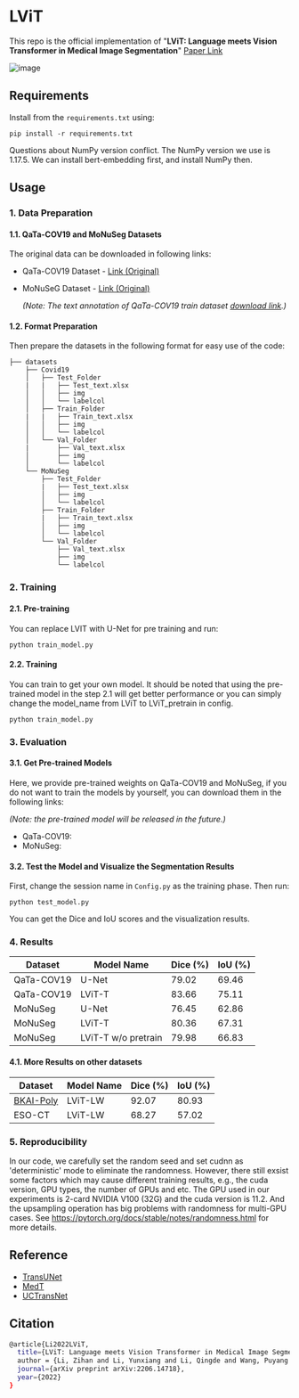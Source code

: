 # LViT


This repo is the official implementation of "**LViT: Language meets Vision Transformer in Medical Image Segmentation**" 
[Paper Link](https://arxiv.org/abs/2206.14718)

![image](https://github.com/HUANGLIZI/LViT/blob/main/IMG/LViT.png)

## Requirements

Install from the ```requirements.txt``` using:
```angular2html
pip install -r requirements.txt
```
Questions about NumPy version conflict. The NumPy version we use is 1.17.5. We can install bert-embedding first, and install NumPy then.

## Usage

### 1. Data Preparation
#### 1.1. QaTa-COV19 and MoNuSeg Datasets
The original data can be downloaded in following links:
* QaTa-COV19 Dataset - [Link (Original)](https://www.kaggle.com/datasets/aysendegerli/qatacov19-dataset)

* MoNuSeG Dataset - [Link (Original)](https://monuseg.grand-challenge.org/Data/)

  *(Note: The text annotation of QaTa-COV19 train dataset [download link](https://1drv.ms/x/s!AihndoV8PhTDkm5jsTw5dX_RpuRr?e=uaZq6W).)*

#### 1.2. Format Preparation

Then prepare the datasets in the following format for easy use of the code:

```angular2html
├── datasets
    ├── Covid19
    │   ├── Test_Folder
    |   |   ├── Test_text.xlsx
    │   │   ├── img
    │   │   └── labelcol
    │   ├── Train_Folder
    |   |   ├── Train_text.xlsx
    │   │   ├── img
    │   │   └── labelcol
    │   └── Val_Folder
    |	    ├── Val_text.xlsx
    │       ├── img
    │       └── labelcol
    └── MoNuSeg
        ├── Test_Folder
        |   ├── Test_text.xlsx
        │   ├── img
        │   └── labelcol
        ├── Train_Folder
        |   ├── Train_text.xlsx
        │   ├── img
        │   └── labelcol
        └── Val_Folder
            ├── Val_text.xlsx
            ├── img
            └── labelcol
```



### 2. Training

#### 2.1. Pre-training
You can replace LVIT with U-Net for pre training and run:
```angular2html
python train_model.py
```

#### 2.2. Training

You can train to get your own model. It should be noted that using the pre-trained model in the step 2.1 will get better performance or you can simply change the model_name from LViT to LViT_pretrain in config.

```angular2html
python train_model.py
```




### 3. Evaluation
#### 3.1. Get Pre-trained Models
Here, we provide pre-trained weights on QaTa-COV19 and MoNuSeg, if you do not want to train the models by yourself, you can download them in the following links:

*(Note: the pre-trained model will be released in the future.)*

* QaTa-COV19: 
* MoNuSeg: 
#### 3.2. Test the Model and Visualize the Segmentation Results
First, change the session name in ```Config.py``` as the training phase. Then run:
```angular2html
python test_model.py
```
You can get the Dice and IoU scores and the visualization results. 



### 4. Results

| Dataset    | 	   Model Name 	   | Dice (%) | IoU (%) |
| ---------- | ------------------- | -------- | ------- |
| QaTa-COV19 | U-Net      	       | 79.02    | 69.46   |
| QaTa-COV19 | LViT-T     	       | 83.66    | 75.11   |
| MoNuSeg    | U-Net      	       | 76.45    | 62.86   |
| MoNuSeg    | LViT-T     	       | 80.36    | 67.31   |
| MoNuSeg    | LViT-T w/o pretrain | 79.98    | 66.83   |

#### 4.1. More Results on other datasets

| Dataset    | 	   Model Name 	   | Dice (%) | IoU (%) |
| ---------- | ------------------- | -------- | ------- |
| [BKAI-Poly](https://www.kaggle.com/competitions/bkai-igh-neopolyp/data)       | LViT-LW    	       | 92.07  | 80.93    |
| ESO-CT | LViT-LW    	       | 68.27    | 57.02    |


### 5. Reproducibility

In our code, we carefully set the random seed and set cudnn as 'deterministic' mode to eliminate the randomness. However, there still exsist some factors which may cause different training results, e.g., the cuda version, GPU types, the number of GPUs and etc. The GPU used in our experiments is 2-card NVIDIA V100 (32G) and the cuda version is 11.2. And the upsampling operation has big problems with randomness for multi-GPU cases.
See https://pytorch.org/docs/stable/notes/randomness.html for more details.



## Reference


* [TransUNet](https://github.com/Beckschen/TransUNet) 
* [MedT](https://github.com/jeya-maria-jose/Medical-Transformer)
* [UCTransNet](https://github.com/McGregorWwww/UCTransNet)


## Citation

```bash
@article{Li2022LViT,
  title={LViT: Language meets Vision Transformer in Medical Image Segmentation},
  author = {Li, Zihan and Li, Yunxiang and Li, Qingde and Wang, Puyang and Zhang, You and Guo, Dazhou and Lu, Le and Jin, Dakai and Hong, Qingqi},
  journal={arXiv preprint arXiv:2206.14718},
  year={2022}
}
```
